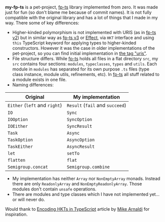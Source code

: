 **my-fp-ts** is a pet-project, [fp-ts](https://github.com/gcanti/fp-ts) library implemented from zero. It was made just for fun (so don't blame me because of commit names). It is not fully compatible with the original library and has a lot of things that I made in my way. There some of key differences:

- Higher-kinded polymorphism is not implemented with URIS (as in [fp-ts v2](https://github.com/gcanti/fp-ts/blob/2.16.1/src/HKT.ts)) but in similar way as [fp-ts v3](https://github.com/gcanti/fp-ts/blob/3.0.0-new-hkt/src/HKT.ts) or [Effect](https://github.com/Effect-TS/effect/blob/effect%403.16.12/packages/effect/src/HKT.ts), via `HKT` interface and using `this` TypeScript keyword for applying types to higher-kinded constructors. However it was the case in older implementations of the pet-project, so you can find initial implementation in [the tag "uris"](https://github.com/Lothering0/fp-ts-clone/tree/uris).
- File structure differs. While [fp-ts](https://github.com/gcanti/fp-ts) holds all files in a flat directory `src`, my `src` contains four sections: `modules`, `typeclasses`, `types` and `utils`. Each module in `modules` has separated for its own purpose `.ts` files (type class instance, module utils, refinements, etc). In [fp-ts](https://github.com/gcanti/fp-ts) all stuff related to a module exists in one file.
- Naming differences:

| Original                      | My implementation               |
| ----------------------------- | ------------------------------- |
| `Either` (`left` and `right`) | `Result` (`fail` and `succeed`) |
| `IO`                          | `Sync`                          |
| `IOOption`                    | `SyncOption`                    |
| `IOEither`                    | `SyncResult`                    |
| `Task`                        | `Async`                         |
| `TaskOption`                  | `AsyncOption`                   |
| `TaskEither`                  | `AsyncResult`                   |
| `let`                         | `setTo`                         |
| `flatten`                     | `flat`                          |
| `Semigroup.concat`            | `Semigroup.combine`             |

- My implementation has neither `Array` nor `NonEmptyArray` monads. Instead there are only `ReadonlyArray` and `NonEmptyReadonlyArray`. Those modules don't contain `unsafe` operations.
- There are modules and type classes which I have not implemented yet... or will never do.

Would thank to [Encoding HKTs in TypeScript](https://dev.to/effect/encoding-of-hkts-in-typescript-5c3) article by [Mike Arnaldi](https://github.com/mikearnaldi) for inspiration.

